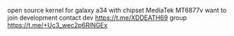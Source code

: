 open source kernel for galaxy a34 with chipset MediaTek MT6877v
want to join development contact 
dev https://t.me/XDDEATH69
group https://t.me/+Uc3_wec2p6RlNGEx
